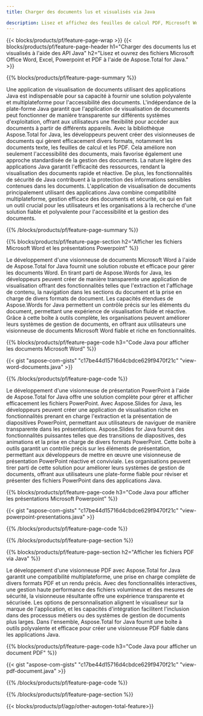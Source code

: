 ```yaml
---
title: Charger des documents lus et visualisés via Java 

description: Lisez et affichez des feuilles de calcul PDF, Microsoft Word, Excel et des présentations PowerPoint via votre application Java.
---
```


{{< blocks/products/pf/feature-page-wrap >}}
{{< blocks/products/pf/feature-page-header h1="Charger des documents lus et visualisés à l'aide des API Java" h2="Lisez et ouvrez des fichiers Microsoft Office Word, Excel, Powerpoint et PDF à l'aide de Aspose.Total for Java." >}}

{{% blocks/products/pf/feature-page-summary %}}

Une application de visualisation de documents utilisant des applications Java est indispensable pour sa capacité à fournir une solution polyvalente et multiplateforme pour l'accessibilité des documents. L'indépendance de la plate-forme Java garantit que l'application de visualisation de documents peut fonctionner de manière transparente sur différents systèmes d'exploitation, offrant aux utilisateurs une flexibilité pour accéder aux documents à partir de différents appareils. Avec la bibliothèque Aspose.Total for Java, les développeurs peuvent créer des visionneuses de documents qui gèrent efficacement divers formats, notamment les documents texte, les feuilles de calcul et les PDF. Cela améliore non seulement l'accessibilité des documents, mais favorise également une approche standardisée de la gestion des documents. La nature légère des applications Java garantit l'efficacité des ressources, rendant la visualisation des documents rapide et réactive. De plus, les fonctionnalités de sécurité de Java contribuent à la protection des informations sensibles contenues dans les documents. L'application de visualisation de documents principalement utilisant des applications Java combine compatibilité multiplateforme, gestion efficace des documents et sécurité, ce qui en fait un outil crucial pour les utilisateurs et les organisations à la recherche d'une solution fiable et polyvalente pour l'accessibilité et la gestion des documents.

{{% /blocks/products/pf/feature-page-summary  %}}

{{% blocks/products/pf/feature-page-section  h2="Afficher les fichiers Microsoft Word et les présentations Powerpoint" %}}

Le développement d'une visionneuse de documents Microsoft Word à l'aide de Aspose.Total for Java fournit une solution robuste et efficace pour gérer les documents Word. En tirant parti de Aspose.Words for Java, les développeurs peuvent créer de manière transparente une application de visualisation offrant des fonctionnalités telles que l'extraction et l'affichage de contenu, la navigation dans les sections du document et la prise en charge de divers formats de document. Les capacités étendues de Aspose.Words for Java permettent un contrôle précis sur les éléments du document, permettant une expérience de visualisation fluide et réactive. Grâce à cette boîte à outils complète, les organisations peuvent améliorer leurs systèmes de gestion de documents, en offrant aux utilisateurs une visionneuse de documents Microsoft Word fiable et riche en fonctionnalités.  <br />

{{% blocks/products/pf/feature-page-code h3="Code Java pour afficher les documents Microsoft Word" %}}

{{< gist "aspose-com-gists" "c17be44d15716d4cbdce629f9470f21c" "view-word-documents.java" >}}

{{% /blocks/products/pf/feature-page-code  %}}

Le développement d'une visionneuse de présentation PowerPoint à l'aide de Aspose.Total for Java offre une solution complète pour gérer et afficher efficacement les fichiers PowerPoint. Avec Aspose.Slides for Java, les développeurs peuvent créer une application de visualisation riche en fonctionnalités prenant en charge l'extraction et la présentation de diapositives PowerPoint, permettant aux utilisateurs de naviguer de manière transparente dans les présentations. Aspose.Slides for Java fournit des fonctionnalités puissantes telles que des transitions de diapositives, des animations et la prise en charge de divers formats PowerPoint. Cette boîte à outils garantit un contrôle précis sur les éléments de présentation, permettant aux développeurs de mettre en œuvre une visionneuse de présentation PowerPoint réactive et conviviale. Les organisations peuvent tirer parti de cette solution pour améliorer leurs systèmes de gestion de documents, offrant aux utilisateurs une plate-forme fiable pour réviser et présenter des fichiers PowerPoint dans des applications Java.

{{% blocks/products/pf/feature-page-code h3="Code Java pour afficher les présentations Microsoft Powerpoint" %}}

{{< gist "aspose-com-gists" "c17be44d15716d4cbdce629f9470f21c" "view-powerpoint-presentations.java" >}}

{{% /blocks/products/pf/feature-page-code  %}}

{{% /blocks/products/pf/feature-page-section %}}

{{% blocks/products/pf/feature-page-section  h2="Afficher les fichiers PDF via Java" %}}

Le développement d'une visionneuse PDF avec Aspose.Total for Java garantit une compatibilité multiplateforme, une prise en charge complète de divers formats PDF et un rendu précis. Avec des fonctionnalités interactives, une gestion haute performance des fichiers volumineux et des mesures de sécurité, la visionneuse résultante offre une expérience transparente et sécurisée. Les options de personnalisation alignent le visualiseur sur la marque de l'application, et les capacités d'intégration facilitent l'inclusion dans des processus métiers ou des systèmes de gestion de documents plus larges. Dans l'ensemble, Aspose.Total for Java fournit une boîte à outils polyvalente et efficace pour créer une visionneuse PDF fiable dans les applications Java.

{{% blocks/products/pf/feature-page-code h3="Code Java pour afficher un document PDF" %}}

{{< gist "aspose-com-gists" "c17be44d15716d4cbdce629f9470f21c" "view-pdf-document.java" >}}

{{% /blocks/products/pf/feature-page-code  %}}

{{% /blocks/products/pf/feature-page-section %}}

{{< blocks/products/pf/agp/other-autogen-total-feature>}}